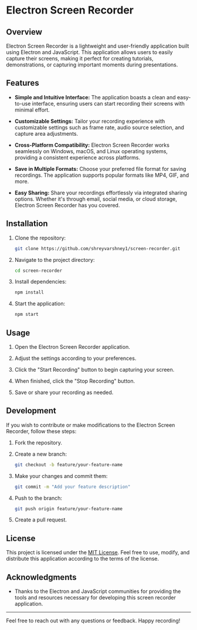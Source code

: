 # Electron Screen Recorder

## Overview

Electron Screen Recorder is a lightweight and user-friendly application built using Electron and JavaScript. This application allows users to easily capture their screens, making it perfect for creating tutorials, demonstrations, or capturing important moments during presentations.

## Features

- **Simple and Intuitive Interface:** The application boasts a clean and easy-to-use interface, ensuring users can start recording their screens with minimal effort.

- **Customizable Settings:** Tailor your recording experience with customizable settings such as frame rate, audio source selection, and capture area adjustments.

- **Cross-Platform Compatibility:** Electron Screen Recorder works seamlessly on Windows, macOS, and Linux operating systems, providing a consistent experience across platforms.

- **Save in Multiple Formats:** Choose your preferred file format for saving recordings. The application supports popular formats like MP4, GIF, and more.

- **Easy Sharing:** Share your recordings effortlessly via integrated sharing options. Whether it's through email, social media, or cloud storage, Electron Screen Recorder has you covered.

## Installation

1. Clone the repository:

   ```bash
   git clone https://github.com/shreyvarshney1/screen-recorder.git
   ```

2. Navigate to the project directory:

   ```bash
   cd screen-recorder
   ```

3. Install dependencies:

   ```bash
   npm install
   ```

4. Start the application:

   ```bash
   npm start
   ```

## Usage

1. Open the Electron Screen Recorder application.

2. Adjust the settings according to your preferences.

3. Click the "Start Recording" button to begin capturing your screen.

4. When finished, click the "Stop Recording" button.

5. Save or share your recording as needed.

## Development

If you wish to contribute or make modifications to the Electron Screen Recorder, follow these steps:

1. Fork the repository.

2. Create a new branch:

   ```bash
   git checkout -b feature/your-feature-name
   ```

3. Make your changes and commit them:

   ```bash
   git commit -m "Add your feature description"
   ```

4. Push to the branch:

   ```bash
   git push origin feature/your-feature-name
   ```

5. Create a pull request.

## License

This project is licensed under the [MIT License](LICENSE). Feel free to use, modify, and distribute this application according to the terms of the license.

## Acknowledgments

- Thanks to the Electron and JavaScript communities for providing the tools and resources necessary for developing this screen recorder application.

---

Feel free to reach out with any questions or feedback. Happy recording!
